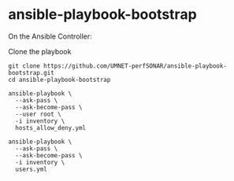 # ansible-playbook-bootstrap

On the Ansible Controller:

Clone the playbook

```
git clone https://github.com/UMNET-perfSONAR/ansible-playbook-bootstrap.git
cd ansible-playbook-bootstrap
```

```
ansible-playbook \
  --ask-pass \
  --ask-become-pass \
  --user root \
  -i inventory \
  hosts_allow_deny.yml
```

```
ansible-playbook \
  --ask-pass \
  --ask-become-pass \
  -i inventory \
  users.yml
```
